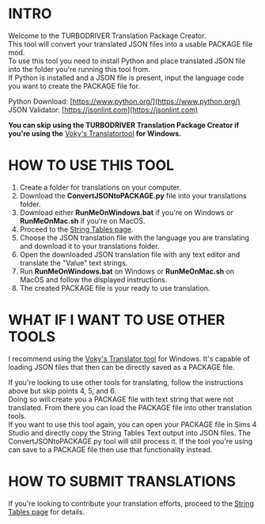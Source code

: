 # INTRO

Welcome to the TURBODRIVER Translation Package Creator.  
This tool will convert your translated JSON files into a usable PACKAGE file mod.  
To use this tool you need to install Python and place translated JSON file into the folder you're running this tool from.  
If Python is installed and a JSON file is present, input the language code you want to create the PACKAGE file for.

Python Download: [https://www.python.org/](https://www.python.org/)  
JSON Validator: [https://jsonlint.com](https://jsonlint.com)

**You can skip using the TURBODRIVER Translation Package Creator if you're using the** [Voky's Translatortool](https://github.com/voky1/sims4-translator/releases) **for Windows.**

# HOW TO USE THIS TOOL

1.  Create a folder for translations on your computer.
2.  Download the **ConvertJSONtoPACKAGE.py** file into your translations folder.
3.  Download either **RunMeOnWindows.bat** if you're on Windows or **RunMeOnMac.sh** if you're on MacOS.
4.  Proceed to the [String Tables page](https://github.com/TURBODRIVER/WickedWhims/tree/master/String%20Tables).
5.  Choose the JSON translation file with the language you are translating and download it to your translations folder.
6.  Open the downloaded JSON translation file with any text editor and translate the "Value" text strings.
7.  Run **RunMeOnWindows.bat** on Windows or **RunMeOnMac.sh** on MacOS and follow the displayed instructions.
8.  The created PACKAGE file is your ready to use translation.
    

# WHAT IF I WANT TO USE OTHER TOOLS

I recommend using the [Voky's Translator tool](https://github.com/voky1/sims4-translator/releases) for Windows. It's capable of loading JSON files that then can be directly saved as a PACKAGE file.

If you're looking to use other tools for translating, follow the instructions above but skip points 4, 5, and 6.  
Doing so will create you a PACKAGE file with text string that were not translated. From there you can load the PACKAGE file into other translation tools.  
If you want to use this tool again, you can open your PACKAGE file in Sims 4 Studio and directly copy the String Tables Text output into JSON files. The ConvertJSONtoPACKAGE.py tool will still process it. If the tool you're using can save to a PACKAGE file then use that functionality instead.

# HOW TO SUBMIT TRANSLATIONS

If you're looking to contribute your translation efforts, proceed to the [String Tables page](https://github.com/TURBODRIVER/WickedWhims/tree/master/String%20Tables) for details.